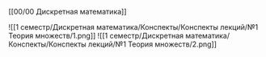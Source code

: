 [[00/00 Дискретная математика]]

![[1 семестр/Дискретная математика/Конспекты/Конспекты лекций/№1 Теория множеств/1.png]]
![[1 семестр/Дискретная математика/Конспекты/Конспекты лекций/№1 Теория множеств/2.png]]